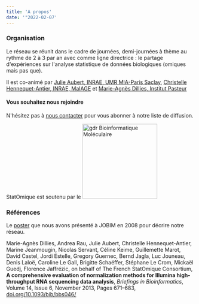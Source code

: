 ```yaml
---
title: 'A propos'
date: '"2022-02-07'
---
```


### Organisation

Le réseau se réunit dans le cadre de journées, demi-journées à thème au rythme de 2 à 3 par an avec comme ligne directrice : le partage d'expériences sur l'analyse statistique de données biologiques (omiques mais pas que).

Il est co-animé par [Julie Aubert, INRAE, UMR MIA-Paris Saclay](https://www6.inrae.fr/mia-paris/Equipes/Membres/Julie-Aubert/), [Christelle Hennequet-Antier, INRAE, MaIAGE](https://cv.archives-ouvertes.fr/christelle-hennequet-antier) et [Marie-Agnès Dillies, Institut Pasteur](https://research.pasteur.fr/fr/member/marie-agnes-dillies/)

#### Vous souhaitez nous rejoindre

N'hésitez pas à [nous contacter](mailto:julie.aubert@agroparistech.fr) pour vous abonner à notre liste de diffusion.

StatOmique est soutenu par le <img src="../media/logo_gdr_new.svg" alt="gdr Bioinformatique Moléculaire" width="200"/>

### Références

Le [poster](../media/PosterA0-StatOmique-Jobim2018-V3.pdf) que nous avons présenté à JOBIM en 2008 pour décrire notre réseau.

Marie-Agnès Dillies, Andrea Rau, Julie Aubert, Christelle Hennequet-Antier, Marine Jeanmougin, Nicolas Servant, Céline Keime, Guillemette Marot, David Castel, Jordi Estelle, Gregory Guernec, Bernd Jagla, Luc Jouneau, Denis Laloë, Caroline Le Gall, Brigitte Schaëffer, Stéphane Le Crom, Mickaël Guedj, Florence Jaffrézic, on behalf of The French StatOmique Consortium, **A comprehensive evaluation of normalization methods for Illumina high-throughput RNA sequencing data analysis**, *Briefings in Bioinformatics*, Volume 14, Issue 6, November 2013, Pages 671–683, [doi.org/10.1093/bib/bbs046/](https://doi.org/10.1093/bib/bbs046)